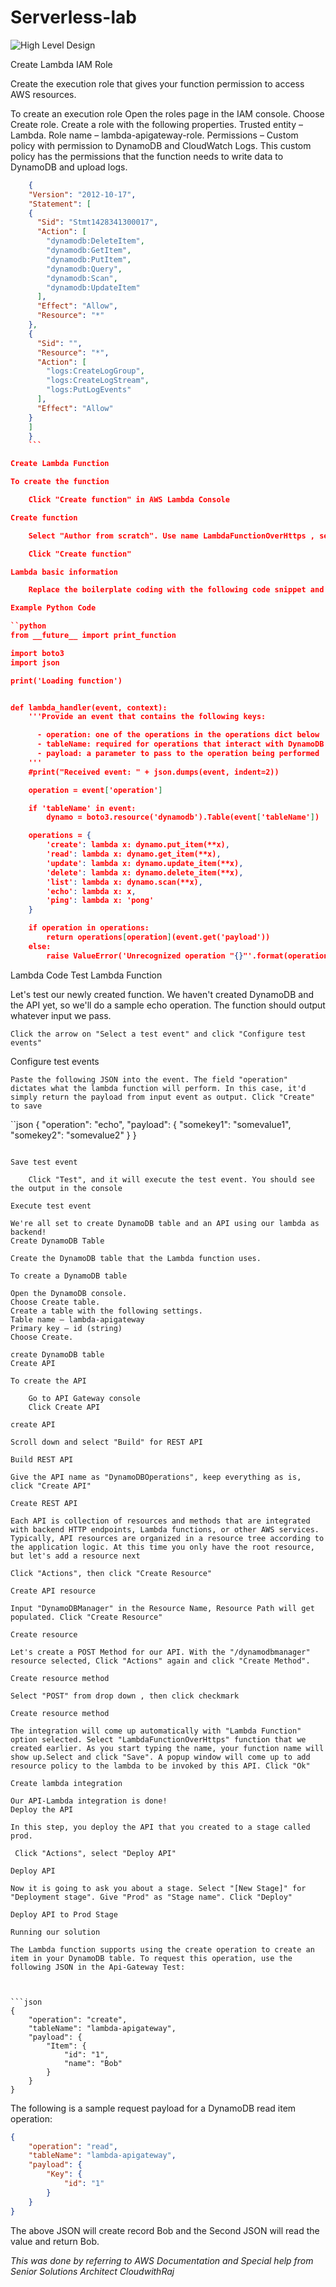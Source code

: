

# Serverless-lab

![High Level Design](./img/Microservices.png)

Create Lambda IAM Role

Create the execution role that gives your function permission to access AWS resources.

To create an execution role
Open the roles page in the IAM console.
Choose Create role.
Create a role with the following properties.
Trusted entity – Lambda.
Role name – lambda-apigateway-role.
Permissions – Custom policy with permission to DynamoDB and CloudWatch Logs. This custom policy has the permissions that the function needs to write data to DynamoDB and upload logs.
```json
    {
    "Version": "2012-10-17",
    "Statement": [
    {
      "Sid": "Stmt1428341300017",
      "Action": [
        "dynamodb:DeleteItem",
        "dynamodb:GetItem",
        "dynamodb:PutItem",
        "dynamodb:Query",
        "dynamodb:Scan",
        "dynamodb:UpdateItem"
      ],
      "Effect": "Allow",
      "Resource": "*"
    },
    {
      "Sid": "",
      "Resource": "*",
      "Action": [
        "logs:CreateLogGroup",
        "logs:CreateLogStream",
        "logs:PutLogEvents"
      ],
      "Effect": "Allow"
    }
    ]
    }
    ```

Create Lambda Function

To create the function

    Click "Create function" in AWS Lambda Console

Create function

    Select "Author from scratch". Use name LambdaFunctionOverHttps , select Python 3.7 as Runtime. Under Permissions, select "Use an existing role", and select lambda-apigateway-role that we created, from the drop down

    Click "Create function"

Lambda basic information

    Replace the boilerplate coding with the following code snippet and click "Save"

Example Python Code

``python
from __future__ import print_function

import boto3
import json

print('Loading function')


def lambda_handler(event, context):
    '''Provide an event that contains the following keys:

      - operation: one of the operations in the operations dict below
      - tableName: required for operations that interact with DynamoDB
      - payload: a parameter to pass to the operation being performed
    '''
    #print("Received event: " + json.dumps(event, indent=2))

    operation = event['operation']

    if 'tableName' in event:
        dynamo = boto3.resource('dynamodb').Table(event['tableName'])

    operations = {
        'create': lambda x: dynamo.put_item(**x),
        'read': lambda x: dynamo.get_item(**x),
        'update': lambda x: dynamo.update_item(**x),
        'delete': lambda x: dynamo.delete_item(**x),
        'list': lambda x: dynamo.scan(**x),
        'echo': lambda x: x,
        'ping': lambda x: 'pong'
    }

    if operation in operations:
        return operations[operation](event.get('payload'))
    else:
        raise ValueError('Unrecognized operation "{}"'.format(operation))
```

Lambda Code
Test Lambda Function

Let's test our newly created function. We haven't created DynamoDB and the API yet, so we'll do a sample echo operation. The function should output whatever input we pass.

    Click the arrow on "Select a test event" and click "Configure test events"

Configure test events

    Paste the following JSON into the event. The field "operation" dictates what the lambda function will perform. In this case, it'd simply return the payload from input event as output. Click "Create" to save
    
``json
{
    "operation": "echo",
    "payload": {
        "somekey1": "somevalue1",
        "somekey2": "somevalue2"
    }
}
```

Save test event

    Click "Test", and it will execute the test event. You should see the output in the console

Execute test event

We're all set to create DynamoDB table and an API using our lambda as backend!
Create DynamoDB Table

Create the DynamoDB table that the Lambda function uses.

To create a DynamoDB table

Open the DynamoDB console.
Choose Create table.
Create a table with the following settings.
Table name – lambda-apigateway
Primary key – id (string)
Choose Create.

create DynamoDB table
Create API

To create the API

    Go to API Gateway console
    Click Create API

create API

Scroll down and select "Build" for REST API

Build REST API

Give the API name as "DynamoDBOperations", keep everything as is, click "Create API"

Create REST API

Each API is collection of resources and methods that are integrated with backend HTTP endpoints, Lambda functions, or other AWS services. Typically, API resources are organized in a resource tree according to the application logic. At this time you only have the root resource, but let's add a resource next

Click "Actions", then click "Create Resource"

Create API resource

Input "DynamoDBManager" in the Resource Name, Resource Path will get populated. Click "Create Resource"

Create resource

Let's create a POST Method for our API. With the "/dynamodbmanager" resource selected, Click "Actions" again and click "Create Method".

Create resource method

Select "POST" from drop down , then click checkmark

Create resource method

The integration will come up automatically with "Lambda Function" option selected. Select "LambdaFunctionOverHttps" function that we created earlier. As you start typing the name, your function name will show up.Select and click "Save". A popup window will come up to add resource policy to the lambda to be invoked by this API. Click "Ok"

Create lambda integration

Our API-Lambda integration is done!
Deploy the API

In this step, you deploy the API that you created to a stage called prod.

 Click "Actions", select "Deploy API"

Deploy API

Now it is going to ask you about a stage. Select "[New Stage]" for "Deployment stage". Give "Prod" as "Stage name". Click "Deploy"

Deploy API to Prod Stage

Running our solution

The Lambda function supports using the create operation to create an item in your DynamoDB table. To request this operation, use the following JSON in the Api-Gateway Test:
    


```json
{
    "operation": "create",
    "tableName": "lambda-apigateway",
    "payload": {
        "Item": {
            "id": "1",
            "name": "Bob"
        }
    }
}
```
The following is a sample request payload for a DynamoDB read item operation:
```json
{
    "operation": "read",
    "tableName": "lambda-apigateway",
    "payload": {
        "Key": {
            "id": "1"
        }
    }
}
```
The above JSON will create record Bob and the Second JSON will read the value and return Bob.


*This was done by referring to AWS Documentation and Special help from Senior Solutions Architect CloudwithRaj*
